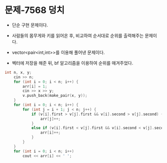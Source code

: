 # 문제-7568 덩치

- 단순 구현 문제이다.

- 사람들의 몸무게와 키를 읽어온 후, 비교하여 순서대로 순위를 출력해주는 문제이다.
- vector<pair<int,int>>를 이용해 풀어낸 문제이다.

- 벡터에 저장을 해준 뒤, bf 알고리즘을 이용하여 순위를 매겨주었다.
```C
int n, x, y;
	cin >> n;
	for (int i = 0; i < n; i++) {
		arr[i] = 1;
		cin >> x >> y;
		v.push_back(make_pair(x, y));
	}
	for (int i = 0; i < n; i++) {
		for (int j = i + 1; j < n; j++) {
			if (v[i].first > v[j].first && v[i].second > v[j].second) {
				arr[j]++;
			}
			else if (v[i].first < v[j].first && v[i].second < v[j].second) {
				arr[i]++;
			}
		}
	}
	for (int i = 0; i < n; i++)
		cout << arr[i] << ' ';
```
